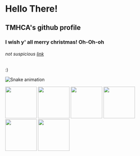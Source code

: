 # Hello There!

## TMHCA's github profile

### I wish y' all merry christmas! Oh-Oh-oh

###### not suspicious <a href="https://www.youtube.com/watch?v=aAkMkVFwAoo" target="_blank">*link*</a>

:)

![Snake animation](https://github.com/TMHCA/TMHCA/blob/output/github-contribution-grid-snake.gif)


<div>
  <img src="https://j.gifs.com/wjxw1M.gif" width="100"/>
  <img src="https://media.giphy.com/media/oBQZIgNobc7ewVWvCd/giphy-downsized-large.gif" width="100"/>
  <img src="https://media.giphy.com/media/54Vj1kxvgyF4k/giphy.gif" width="100"/>
  <img src="https://media.giphy.com/media/9C1nyePnovqlpEYFMD/giphy.gif" width="100"/>
  <img src="https://media.giphy.com/media/8FUmlOoL72HB3rR7wm/giphy.gif" width="100"/>
  <img src="https://media.giphy.com/media/10ECejNtM1GyRy/giphy.gif" width="100"/>
</div>
